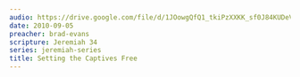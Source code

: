 ```yaml
---
audio: https://drive.google.com/file/d/1JOowgQfQ1_tkiPzXXKK_sf0J84KUDeVY/view
date: 2010-09-05
preacher: brad-evans
scripture: Jeremiah 34
series: jeremiah-series
title: Setting the Captives Free
---
```


